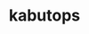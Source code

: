 ---
id: 141
title: kabutops
types: [rock,water]
image: https://raw.githubusercontent.com/PokeAPI/sprites/master/sprites/pokemon/141.png
---